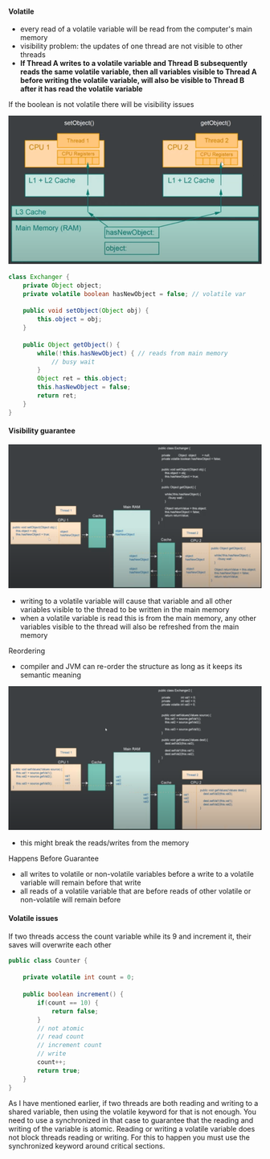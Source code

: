 #### Volatile
 - every read of a volatile variable will be read from the computer's main memory
 - visibility problem: the updates of one thread are not visible to other threads
 - __If Thread A writes to a volatile variable and Thread B subsequently reads the same volatile variable, then all variables visible to Thread A before writing the volatile variable, will also be visible to Thread B after it has read the volatile variable__
 
 If the boolean is not volatile there will be visibility issues

<img src="https://raw.githubusercontent.com/i-den/concurrency/master/src/main/resources/pictures/jkv/07_Volatile/01_Volatile.png">

```java
class Exchanger {
    private Object object;
    private volatile boolean hasNewObject = false; // volatile var

    public void setObject(Object obj) {
        this.object = obj;
    }

    public Object getObject() {
        while(!this.hasNewObject) { // reads from main memory
            // busy wait
        }
        Object ret = this.object;
        this.hasNewObject = false;
        return ret;
    }
}
```

#### Visibility guarantee
<img src="https://raw.githubusercontent.com/i-den/concurrency/master/src/main/resources/pictures/jkv/07_Volatile/02_Volatile.png">

 - writing to a volatile variable will cause that variable and all other variables visible to the thread to be written in the main memory
 - when a volatile variable is read this is from the main memory, any other variables visible to the thread will also be refreshed from the main memory
 
Reordering
 - compiler and JVM can re-order the structure as long as it keeps its semantic meaning
 
<img src="https://raw.githubusercontent.com/i-den/concurrency/master/src/main/resources/pictures/jkv/07_Volatile/03_Volatile.png">
 
 - this might break the reads/writes from the memory
 
Happens Before Guarantee
 - all writes to volatile or non-volatile variables before a write to a volatile variable will remain before that write
 - all reads of a volatile variable that are before reads of other volatile or non-volatile will remain before
 
#### Volatile issues
If two threads access the count variable while its 9 and increment it, their saves will overwrite each other
```java
public class Counter {

    private volatile int count = 0;

    public boolean increment() {
        if(count == 10) {
            return false;
        }
        // not atomic
        // read count
        // increment count
        // write 
        count++;
        return true;
    }   
}
```

As I have mentioned earlier, if two threads are both reading and writing to a shared variable, then using the volatile keyword for that is not enough. You need to use a synchronized in that case to guarantee that the reading and writing of the variable is atomic. Reading or writing a volatile variable does not block threads reading or writing. For this to happen you must use the synchronized keyword around critical sections.